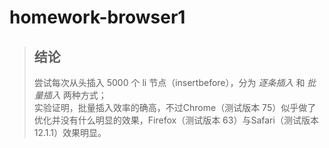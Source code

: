 # homework-browser1

> ## 结论
> 尝试每次从头插入 5000 个 li 节点（insertbefore），分为 *逐条插入* 和 *批量插入* 两种方式；<br>
> 实验证明，批量插入效率的确高，不过Chrome（测试版本 75）似乎做了优化并没有什么明显的效果，Firefox（测试版本 63）与Safari（测试版本 12.1.1）效果明显。